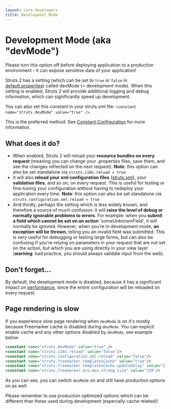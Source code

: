 ```yaml
---
layout: core-developers
title: Development Mode
---
```


# Development Mode (aka "devMode")

Please turn this option off before deploying application to a production environment - it can expose sensitive data of your application!

Struts 2 has a setting (which can be set to `true` or `false` in [default.properties](default-properties)) 
called devMode (= development mode). When this setting is enabled, Struts 2 will provide additional logging and debug 
information, which can significantly speed up development.

You can also set this constant in your struts.xml file: `<constant name="struts.devMode" value="true" />`.

This is the preferred method. See [Constant Configuration](constant-configuration) for more information.

## What does it do?

- When enabled, Struts 2 will reload your **resource bundles on every request** (meaning you can change your .properties 
  files, save them, and see the changes reflected on the next request). 
  **Note**: this option can also be set standalone via `struts.i18n.reload = true`
- It will also **reload your xml configuration files** ([struts.xml](struts-xml)), your **validation files**, 
  and so on, on every request. This is useful for testing or fine-tuning your configuration without having to redeploy 
  your application every time.
  **Note**: this option can also be set standalone via `struts.configuration.xml.reload = true`
- And thirdly, perhaps the setting which is less widely known, and therefore a source of much confusion: it will 
  **raise the level of debug or normally ignorable problems to errors**. For example: when you 
  **submit a field which cannot be set on an action** 'someUnknownField', it will normally be ignored. However, when 
  you're in development mode, **an exception will be thrown**, telling you an invalid field was submitted. This is very 
  useful for debugging or testing large forms, but can also be confusing if you're relying on parameters in your request 
  that are not set on the action, but which you are using directly in your view layer (**warning**: bad practice, 
  you should always validate input from the web).

## Don't forget...

By default, the development mode is disabled, because it has a significant impact on [performance](performance-tuning), 
since the entire configuration will be reloaded on every request.

## Page rendering is slow

If you experience slow page rendering when `devMode` is on it's mostly because Freemarker cache is disabled during 
`devMode`. You can explicit enable cache and any other options disabled by `devMode`, see example below:

```xml
<constant name="struts.devMode" value="true" />
<constant name="struts.i18n.reload" value="false"/>
<constant name="struts.configuration.xml.reload" value="false"/>
<constant name="struts.freemarker.templatesCache" value="true"/>
<constant name="struts.freemarker.templatesCache.updateDelay" value="120"/>
<constant name="struts.freemarker.mru.max.strong.size" value="120"/>
```
As you can see, you can switch `devMode` on and still have production options on as well.

Please remember to use production optimized options which can be different than these used during development 
(especially cache related)!
